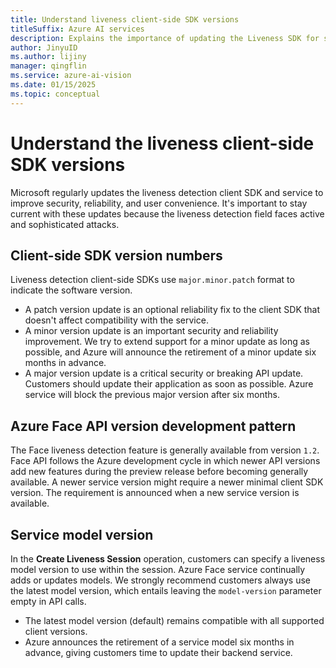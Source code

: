```yaml
---
title: Understand liveness client-side SDK versions 
titleSuffix: Azure AI services
description: Explains the importance of updating the Liveness SDK for security and reliability, detailing versioning and update policies
author: JinyuID
ms.author: lijiny
manager: qingflin
ms.service: azure-ai-vision
ms.date: 01/15/2025
ms.topic: conceptual
---
```


# Understand the liveness client-side SDK versions

Microsoft regularly updates the liveness detection client SDK and service to improve security, reliability, and user convenience. It's important to stay current with these updates because the liveness detection field faces active and sophisticated attacks.

## Client-side SDK version numbers

Liveness detection client-side SDKs use `major.minor.patch` format to indicate the software version.
- A patch version update is an optional reliability fix to the client SDK that doesn't affect compatibility with the service.
- A minor version update is an important security and reliability improvement. We try to extend support for a minor update as long as possible, and Azure will announce the retirement of a minor update six months in advance.
- A major version update is a critical security or breaking API update. Customers should update their application as soon as possible. Azure service will block the previous major version after six months.

## Azure Face API version development pattern

The Face liveness detection feature is generally available from version `1.2`. Face API follows the Azure development cycle in which newer API versions add new features during the preview release before becoming generally available. A newer service version might require a newer minimal client SDK version. The requirement is announced when a new service version is available.

## Service model version

In the **Create Liveness Session** operation, customers can specify a liveness model version to use within the session. Azure Face service continually adds or updates models. We strongly recommend customers always use the latest model version, which entails leaving the `model-version` parameter empty in API calls.
- The latest model version (default) remains compatible with all supported client versions.
- Azure announces the retirement of a service model six months in advance, giving customers time to update their backend service.
